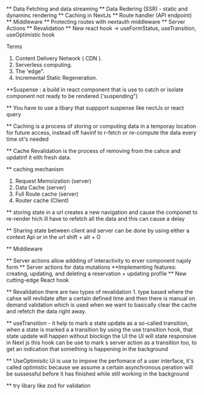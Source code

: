 \*\* Data Fetching and data streaming
\*\* Data Redering (SSR) - static and dynaminc rendering
\*\* Caching in NextJs
\*\* Route handler (API endpoint)
\*\* Middleware
\*\* Protecting routes with nextauth middleware
\*\* Server Actions
\*\* Revalidation
\*\* New react hook -> useFormStatus, useTransition, useOptimistic hook

Terms

1. Content Delivery Network ( CDN ).
2. Serverless computing.
3. The 'edge".
4. Incremental Static Regeneration.

\*\*Suspense : a build in react component that is use to catch or isolate component not ready to be rendered ('suspending")

\*\* You have to use a libary that suppport suspense like nectJs or react query

\*\* Caching is a process of storing or computing data in a temporay location for future access, instead off havinf to r-fetch or re-compute the data every time ot's needed

\*\* Cache Revalidation is the process of removing from the cahce and updatinf it eith fresh data.

\*\* caching mechanism

1. Request Memoization (server)
2. Data Cache (server)
3. Full Route cache (server)
4. Router cache (Client)

\*\* storing state in a url creates a new navigation and cause the componet to re-render hich ill have to refetch all the data and this can cause a delay

\*\* Sharing state between client and server can be done by using either a context Api or in the url
shift + alt + O

\*\* Middleware

\*\* Server actions allow addding of interactivity to erver component najoly form
** Server actions for data mutations
**Implementing features: creating, updating, and deleting a reservation + updating profile
\*\* New cutting-edge React hook

\*\* Revalidation
there are two types of revalidation 1. type based where the cahse will revlidate after a certain defined time and then there is manual on demand validation which is used when we want to basically clear the cache and refetch the data right away.

\*\* useTransition - it help to mark a state update as a so-called transition, when a state is marked a a transition by using the use transition hook, that state update will happen without blockign the UI the UI will state responsive
in Next js this hook can be use to mark s server action as a transition too, to get an indication that something is happening in the background

\*\* UseOptimisitc Ui is use to impove the perfomace of a user interface, it's called optimistic because we assume a certain asynchronous peration will be sussessful before it has finished while still working in the background

\*\* try libary like zod for validation
